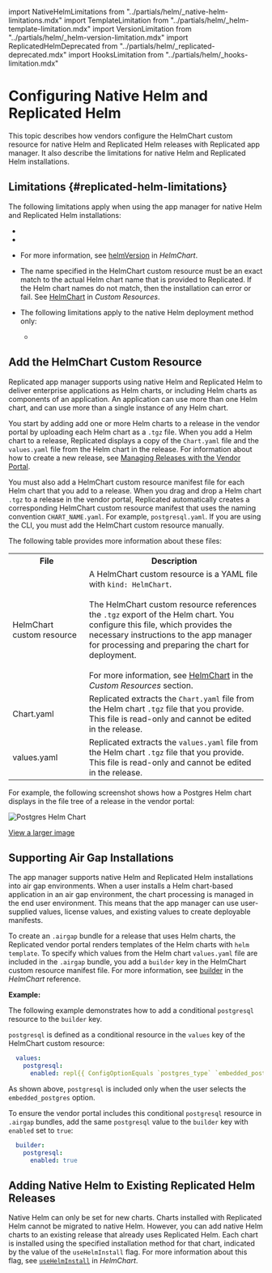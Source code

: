 import NativeHelmLimitations from "../partials/helm/_native-helm-limitations.mdx"
import TemplateLimitation from "../partials/helm/_helm-template-limitation.mdx"
import VersionLimitation from "../partials/helm/_helm-version-limitation.mdx"
import ReplicatedHelmDeprecated from "../partials/helm/_replicated-deprecated.mdx"
import HooksLimitation from "../partials/helm/_hooks-limitation.mdx"


# Configuring Native Helm and Replicated Helm

This topic describes how vendors configure the HelmChart custom resource for native Helm and Replicated Helm releases with Replicated app manager. It also describe the limitations for native Helm and Replicated Helm installations.

## Limitations {#replicated-helm-limitations}

The following limitations apply when using the app manager for native Helm and Replicated Helm installations:
* <ReplicatedHelmDeprecated/>
* <TemplateLimitation/>
* <VersionLimitation/>

  For more information, see [helmVersion](/reference/custom-resource-helmchart#helmversion) in _HelmChart_.
* The name specified in the HelmChart custom resource must be an exact match to the actual Helm chart name that is provided to Replicated. If the Helm chart names do not match, then the installation can error or fail. See [HelmChart](/reference/custom-resource-helmchart) in _Custom Resources_.

* The following limitations apply to the native Helm deployment method only:

  <NativeHelmLimitations/>

  * <HooksLimitation/>

## Add the HelmChart Custom Resource

Replicated app manager supports using native Helm and Replicated Helm to deliver enterprise applications as Helm charts, or including Helm charts as components of an application. An application can use more than one Helm chart, and can use more than a single instance of any Helm chart.

You start by adding add one or more Helm charts to a release in the vendor portal by uploading each Helm chart as a `.tgz` file. When you add a Helm chart to a release, Replicated displays a copy of the `Chart.yaml` file and the `values.yaml` file from the Helm chart in the release. For information about how to create a new release, see [Managing Releases with the Vendor Portal](releases-creating-release).

You must also add a HelmChart custom resource manifest file for each Helm chart that you add to a release. When you drag and drop a Helm chart <code>.tgz</code> to a release in the vendor portal, Replicated automatically creates a corresponding HelmChart custom resource manifest that uses the naming convention <code>CHART_NAME.yaml</code>. For example, <code>postgresql.yaml</code>. If you are using the CLI, you must add the HelmChart custom resource manually.

The following table provides more information about these files:

<table>
<tr>
  <th width="30%">File</th>
  <th>Description</th>
</tr>
<tr>
  <td>HelmChart custom resource</td>
  <td>A HelmChart custom resource is a YAML file with <code>kind: HelmChart</code>.
  <br/>
  <br/>
  The HelmChart custom resource references the <code>.tgz</code> export of the Helm chart. You configure this file, which provides the necessary instructions to the app manager for processing and preparing the chart for deployment.
  <br/>
  <br/>
  For more information, see <a href="/reference/custom-resource-helmchart">HelmChart</a> in the <em>Custom Resources</em> section.</td>
</tr>
<tr>
  <td>Chart.yaml</td>
  <td>Replicated extracts the <code>Chart.yaml</code> file from the Helm chart <code>.tgz</code> file that you provide. This file is read-only and cannot be edited in the release.</td>
</tr>
<tr>
  <td>values.yaml</td>
  <td>Replicated extracts the <code>values.yaml</code> file from the Helm chart <code>.tgz</code> file that you provide. This file is read-only and cannot be edited in the release.</td>
</tr>
</table>

For example, the following screenshot shows how a Postgres Helm chart displays in the file tree of a release in the vendor portal:

![Postgres Helm Chart](/images/postgres-helm-chart.png)

[View a larger image](/images/postgres-helm-chart.png)

## Supporting Air Gap Installations

The app manager supports native Helm and Replicated Helm installations into air gap environments. When a user installs a Helm chart-based application in an air gap environment, the chart processing is managed in the end user environment. This means that the app manager can use user-supplied values, license values, and existing values to create deployable manifests.

To create an `.airgap` bundle for a release that uses Helm charts, the Replicated vendor portal renders templates of the Helm charts with `helm template`. To specify which values from the Helm chart `values.yaml` file are included in the `.airgap` bundle, you add a `builder` key in the HelmChart custom resource manifest file. For more information, see [builder](/reference/custom-resource-helmchart#builder) in the _HelmChart_ reference.

<HelmBuilderRequirements/>

**Example:**

The following example demonstrates how to add a conditional `postgresql` resource to the `builder` key.

`postgresql` is defined as a conditional resource in the `values` key of the HelmChart custom resource:

```yaml
  values:
    postgresql:
      enabled: repl{{ ConfigOptionEquals `postgres_type` `embedded_postgres`}}
```
As shown above, `postgresql` is included only when the user selects the `embedded_postgres` option.

To ensure the vendor portal includes this conditional `postgresql` resource in `.airgap` bundles, add the same `postgresql` value to the `builder` key with `enabled` set to `true`:

```yaml
  builder:
    postgresql:
      enabled: true
```

## Adding Native Helm to Existing Replicated Helm Releases

Native Helm can only be set for new charts. Charts installed with Replicated Helm cannot be migrated to native Helm. However, you can add native Helm charts to an existing release that already uses Replicated Helm. Each chart is installed using the specified installation method for that chart, indicated by the value of the `useHelmInstall` flag. For more information about this flag, see [`useHelmInstall`](/reference/custom-resource-helmchart#usehelminstall) in _HelmChart_.

